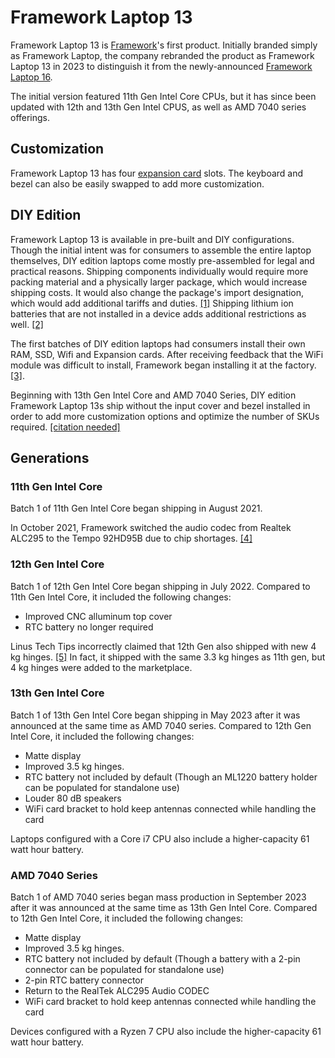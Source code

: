# Framework Laptop 13

Framework Laptop 13 is [Framework](/framework-computer-inc)'s first product. Initially branded simply as Framework Laptop, the company rebranded the product as Framework Laptop 13 in 2023 to distinguish it from the newly-announced [Framework Laptop 16](/framework-laptop-16). 

The initial version featured 11th Gen Intel Core CPUs, but it has since been updated with 12th and 13th Gen Intel CPUS, as well as AMD 7040 series offerings.

## Customization
Framework Laptop 13 has four [expansion card](/expansion-cards) slots. The keyboard and bezel can also be easily swapped to add more customization.

## DIY Edition
Framework Laptop 13 is available in pre-built and DIY configurations. Though the initial intent was for consumers to assemble the entire laptop themselves, DIY edition laptops come mostly pre-assembled for legal and practical reasons. Shipping components individually would require more packing material and a physically larger package, which would increase shipping costs. It would also change the package's import designation, which would add additional tariffs and duties. [[1]](https://frame.work/blog/the-evolution-of-the-framework-laptop-diy-edition) Shipping lithium ion batteries that are not installed in a device adds additional restrictions as well. [[2]](https://fedex.com/content/dam/fedex/us-united-states/services/Shipping-Lithium-Batteries-via-FedEx-Ground.pdf)

The first batches of DIY edition laptops had consumers install their own RAM, SSD, Wifi and Expansion cards. After receiving feedback that the WiFi module was difficult to install, Framework began installing it at the factory. [[3]](https://guides.frame.work/Guide/Framework+Laptop+13+DIY+Edition+Quick+Start+Guide).

Beginning with 13th Gen Intel Core and AMD 7040 Series, DIY edition Framework Laptop 13s ship without the input cover and bezel installed in order to add more customization options and optimize the number of SKUs required. [[citation needed]](/framewiki:citation-needed)

## Generations
### 11th Gen Intel Core
Batch 1 of 11th Gen Intel Core began shipping in August 2021. 

In October 2021, Framework switched the audio codec from Realtek ALC295 to the Tempo 92HD95B due to chip shortages. [[4]](https://frame.work/blog/solving-for-silicon-shortages)

### 12th Gen Intel Core
Batch 1 of 12th Gen Intel Core began shipping in July 2022. Compared to 11th Gen Intel Core, it included the following changes:

- Improved CNC alluminum top cover
- RTC battery no longer required

Linus Tech Tips incorrectly claimed that 12th Gen also shipped with new 4 kg hinges. [[5]](https://youtube.com/watch?v=SYc922ntnKM) In fact, it shipped with the same 3.3 kg hinges as 11th gen, but 4 kg hinges were added to the marketplace.

### 13th Gen Intel Core
Batch 1 of 13th Gen Intel Core began shipping in May 2023 after it was announced at the same time as AMD 7040 series. Compared to 12th Gen Intel Core, it included the following changes:
- Matte display
- Improved 3.5 kg hinges.
- RTC battery not included by default (Though an ML1220 battery holder can be populated for standalone use)
- Louder 80 dB speakers
- WiFi card bracket to hold keep antennas connected while handling the card

Laptops configured with a Core i7 CPU also include a higher-capacity 61 watt hour battery.

### AMD 7040 Series
Batch 1 of AMD 7040 series began mass production in September 2023 after it was announced at the same time as 13th Gen Intel Core. Compared to 12th Gen Intel Core, it included the following changes:

- Matte display
- Improved 3.5 kg hinges.
- RTC battery not included by default (Though a battery with a 2-pin connector can be populated for standalone use)
- 2-pin RTC battery connector
- Return to the RealTek ALC295 Audio CODEC
- WiFi card bracket to hold keep antennas connected while handling the card

Devices configured with a Ryzen 7 CPU also include the higher-capacity 61 watt hour battery.